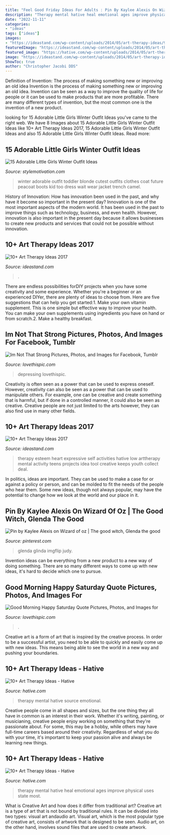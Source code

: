 ```yaml
---
title: "Feel Good Friday Ideas For Adults : Pin By Kaylee Alexis On Wizard Of Oz"
description: "Therapy mental hative heal emotional ages improve physical uses state most"
date: "2022-11-11"
categories:
- "ideas"
tags: ["ideas"]
images:
- "https://ideastand.com/wp-content/uploads/2014/05/art-therapy-ideas/9-art-therapy-ideas.jpg"
featuredImage: "https://ideastand.com/wp-content/uploads/2014/05/art-therapy-ideas/5-art-therapy-ideas.jpg"
featured_image: "https://hative.com/wp-content/uploads/2014/05/art-therapy-ideas/art-therapy-ideas.jpg"
image: "https://ideastand.com/wp-content/uploads/2014/05/art-therapy-ideas/9-art-therapy-ideas.jpg"
ShowToc: true
author: "Christopher Jacobi DDS"
---
```



Definition of Invention: The process of making something new or improving an old idea
Invention is the process of making something new or improving an old idea. Invention can be seen as a way to improve the quality of life for people or it can be used to make products that are more profitable. There are many different types of invention, but the most common one is the invention of a new product.

	

		
looking for 15 Adorable Little Girls Winter Outfit Ideas you've came to the right web. We have 8 Images about 15 Adorable Little Girls Winter Outfit Ideas like 10+ Art Therapy Ideas 2017, 15 Adorable Little Girls Winter Outfit Ideas and also 15 Adorable Little Girls Winter Outfit Ideas. Read more:
		
    
## 15 Adorable Little Girls Winter Outfit Ideas

<img loading=lazy src="http://www.stylemotivation.com/wp-content/uploads/2014/11/little-girls-winter-outfits-14.jpg" onerror="this.onerror=null;this.src='https://tse1.mm.bing.net/th?id=OIP.SCAlWz7R0batsl5qmQD5SwHaJ3&amp;pid=15.1';" alt="15 Adorable Little Girls Winter Outfit Ideas">

_Source: stylemotivation.com_

>winter adorable outfit toddler blonde cutest outfits clothes coat future peacoat boots kid too dress wait wear jacket trench camel. 

	

History of Innovation: How has innovation been used in the past, and why have it become so important in the present day?
Innovation is one of the most important aspects of the modern world. It has been used in the past to improve things such as technology, business, and even health. However, innovation is also important in the present day because it allows businesses to create new products and services that could not be possible without innovation.

    
## 10+ Art Therapy Ideas 2017

<img loading=lazy src="https://ideastand.com/wp-content/uploads/2014/05/art-therapy-ideas/9-art-therapy-ideas.jpg" onerror="this.onerror=null;this.src='https://tse1.mm.bing.net/th?id=OIP.5d_62XXxTo4EzanO0V8x1AHaLO&amp;pid=15.1';" alt="10+ Art Therapy Ideas 2017">

_Source: ideastand.com_

>. 

	

There are endless possibilities forDIY projects when you have some creativity and some experience. Whether you're a beginner or an experienced DIYer, there are plenty of ideas to choose from. Here are five suggestions that can help you get started:1. Make your own vitamin supplement. This is one simple but effective way to improve your health. You can make your own supplements using ingredients you have on hand or from scratch.2. Make a healthy breakfast.

    
## Im Not That Strong Pictures, Photos, And Images For Facebook, Tumblr

<img loading=lazy src="https://www.lovethispic.com/uploaded_images/13396-Im-Not-That-Strong.jpg?2" onerror="this.onerror=null;this.src='https://tse1.mm.bing.net/th?id=OIP.uqfkjRTEqTBW1XKN-ojHgQHaJ4&amp;pid=15.1';" alt="Im Not That Strong Pictures, Photos, and Images for Facebook, Tumblr">

_Source: lovethispic.com_

>depressing lovethispic. 

	

Creativity is often seen as a power that can be used to express oneself. However, creativity can also be seen as a power that can be used to manipulate others. For example, one can be creative and create something that is harmful, but if done in a controlled manner, it could also be seen as creative. Creative people are not just limited to the arts however, they can also find use in many other fields.

    
## 10+ Art Therapy Ideas 2017

<img loading=lazy src="https://ideastand.com/wp-content/uploads/2014/05/art-therapy-ideas/5-art-therapy-ideas.jpg" onerror="this.onerror=null;this.src='https://tse1.mm.bing.net/th?id=OIP.4zai1rYDoWpjCmQ3gWgbqAHaHa&amp;pid=15.1';" alt="10+ Art Therapy Ideas 2017">

_Source: ideastand.com_

>therapy esteem heart expressive self activities hative low arttherapy mental activity teens projects idea tool creative keeps youth collect deal. 

	

In politics, ideas are important. They can be used to make a case for or against a policy or person, and can be molded to fit the needs of the people who hear them. Some new ideas, though not always popular, may have the potential to change how we look at the world and our place in it.

    
## Pin By Kaylee Alexis On Wizard Of Oz | The Good Witch, Glenda The Good

<img loading=lazy src="https://i.pinimg.com/736x/63/f0/19/63f019f0e3c2439266145672f1bb00e2.jpg" onerror="this.onerror=null;this.src='https://tse4.mm.bing.net/th?id=OIP.uua1tTgcGJdKdmTN-TshuwHaFx&amp;pid=15.1';" alt="Pin by Kaylee Alexis on Wizard of oz | The good witch, Glenda the good">

_Source: pinterest.com_

>glenda glinda imgflip judy. 

	

Invention ideas can be everything from a new product to a new way of doing something. There are so many different ways to come up with new ideas, it's hard to decide which one to pursue.

    
## Good Morning Happy Saturday Quote Pictures, Photos, And Images For

<img loading=lazy src="http://www.lovethispic.com/uploaded_images/209516-Good-Morning-Happy-Saturday-Quote.jpg" onerror="this.onerror=null;this.src='https://tse3.mm.bing.net/th?id=OIP.RO59yWgNFneYHtAZK1EdHgHaIH&amp;pid=15.1';" alt="Good Morning Happy Saturday Quote Pictures, Photos, and Images for">

_Source: lovethispic.com_

>. 

	

Creative art is a form of art that is inspired by the creative process. In order to be a successful artist, you need to be able to quickly and easily come up with new ideas. This means being able to see the world in a new way and pushing your boundaries.

    
## 10+ Art Therapy Ideas - Hative

<img loading=lazy src="https://hative.com/wp-content/uploads/2014/05/art-therapy-ideas/12-art-therapy-ideas.jpg" onerror="this.onerror=null;this.src='https://tse4.mm.bing.net/th?id=OIP.7hIxjGXegd7aaFnlzaj2qAAAAA&amp;pid=15.1';" alt="10+ Art Therapy Ideas - Hative">

_Source: hative.com_

>therapy mental hative source emotional. 

	

Creative people come in all shapes and sizes, but the one thing they all have in common is an interest in their work. Whether it's writing, painting, or musicianing, creative people enjoy working on something that they're passionate about. For some, this may be a hobby, while others may have full-time careers based around their creativity. Regardless of what you do with your time, it's important to keep your passion alive and always be learning new things.

    
## 10+ Art Therapy Ideas - Hative

<img loading=lazy src="https://hative.com/wp-content/uploads/2014/05/art-therapy-ideas/art-therapy-ideas.jpg" onerror="this.onerror=null;this.src='https://tse4.mm.bing.net/th?id=OIP.wvAjMs0VfADiPBJUkQyBgwHaQq&amp;pid=15.1';" alt="10+ Art Therapy Ideas - Hative">

_Source: hative.com_

>therapy mental hative heal emotional ages improve physical uses state most. 

	

What is Creative Art and how does it differ from traditional art?
Creative art is a type of art that is not bound by traditional rules. It can be divided into two types: visual art andaudio art. Visual art, which is the most popular type of creative art, consists of artwork that is designed to be seen. Audio art, on the other hand, involves sound files that are used to create artwork.

